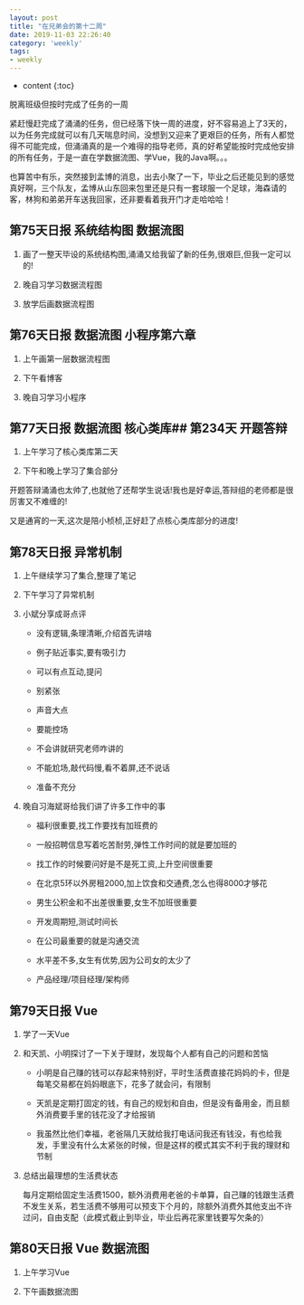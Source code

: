 ```yaml
---
layout: post
title: "在兄弟会的第十二周"
date: 2019-11-03 22:26:40
category: 'weekly'
tags:
- weekly
---
```

* content
{:toc}

脱离班级但按时完成了任务的一周
















紧赶慢赶完成了涌涌的任务，但已经落下快一周的进度，好不容易追上了3天的，以为任务完成就可以有几天喘息时间，没想到又迎来了更艰巨的任务，所有人都觉得不可能完成，但涌涌真的是一个难得的指导老师，真的好希望能按时完成他安排的所有任务，于是一直在学数据流图、学Vue，我的Java啊。。。

也算苦中有乐，突然接到孟博的消息，出去小聚了一下，毕业之后还能见到的感觉真好啊，三个队友，孟博从山东回来包里还是只有一套球服一个足球，海森请的客，林狗和弟弟开车送我回家，还非要看着我开门才走哈哈哈！

## 第75天日报 系统结构图 数据流图











1. 画了一整天毕设的系统结构图,涌涌又给我留了新的任务,很艰巨,但我一定可以的!

2. 晚自习学习数据流程图

3. 放学后画数据流程图


## 第76天日报 数据流图 小程序第六章












1. 上午画第一层数据流程图

2. 下午看博客

3. 晚自习学习小程序


## 第77天日报 数据流图 核心类库## 第234天 开题答辩












1. 上午学习了核心类库第二天

2. 下午和晚上学习了集合部分

开题答辩涌涌也太帅了,也就他了还帮学生说话!我也是好幸运,答辩组的老师都是很厉害又不难缠的!

又是通宵的一天,这次是陪小桢桢,正好赶了点核心类库部分的进度!


## 第78天日报 异常机制












1. 上午继续学习了集合,整理了笔记

2. 下午学习了异常机制


3. 小斌分享成哥点评

    - 没有逻辑,条理清晰,介绍首先讲啥

    - 例子贴近事实,要有吸引力

    - 可以有点互动,提问

    - 别紧张

    - 声音大点

    - 要能控场

    - 不会讲就研究老师咋讲的

    - 不能尬场,敲代码慢,看不着屏,还不说话

    - 准备不充分


4. 晚自习海斌哥给我们讲了许多工作中的事

    - 福利很重要,找工作要找有加班费的

    - 一般招聘信息写着吃苦耐劳,弹性工作时间的就是要加班的

    - 找工作的时候要问好是不是死工资,上升空间很重要 

    - 在北京5环以外房租2000,加上饮食和交通费,怎么也得8000才够花

    - 男生公积金和不出差很重要,女生不加班很重要

    - 开发周期短,测试时间长

    - 在公司最重要的就是沟通交流

    - 水平差不多,女生有优势,因为公司女的太少了

    - 产品经理/项目经理/架构师


## 第79天日报 Vue












1. 学了一天Vue

2. 和天凯、小明探讨了一下关于理财，发现每个人都有自己的问题和苦恼

    - 小明是自己赚的钱可以存起来特别好，平时生活费直接花妈妈的卡，但是每笔交易都在妈妈眼底下，花多了就会问，有限制

    - 天凯是定期打固定的钱，有自己的规划和自由，但是没有备用金，而且额外消费要手里的钱花没了才给报销

    - 我虽然比他们幸福，老爸隔几天就给我打电话问我还有钱没，有也给我发，手里没有什么太紧张的时候，但是这样的模式其实不利于我的理财和节制

3. 总结出最理想的生活费状态

    每月定期给固定生活费1500，额外消费用老爸的卡单算，自己赚的钱跟生活费不发生关系，若生活费不够用可以预支下个月的，除额外消费外其他支出不许过问，自由支配（此模式截止到毕业，毕业后再花家里钱要写欠条的）
    

## 第80天日报 Vue 数据流图












1. 上午学习Vue

2. 下午画数据流图

